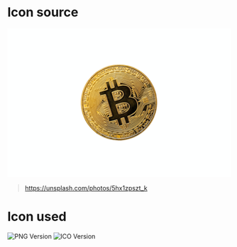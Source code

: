 # Icon source
![Original Icon](jeremy-bezanger-5hx1zpszt_k-unsplash.jpg)
> https://unsplash.com/photos/5hx1zpszt_k

# Icon used
![PNG Version](crypto.png)
![ICO Version](crypto.ico)